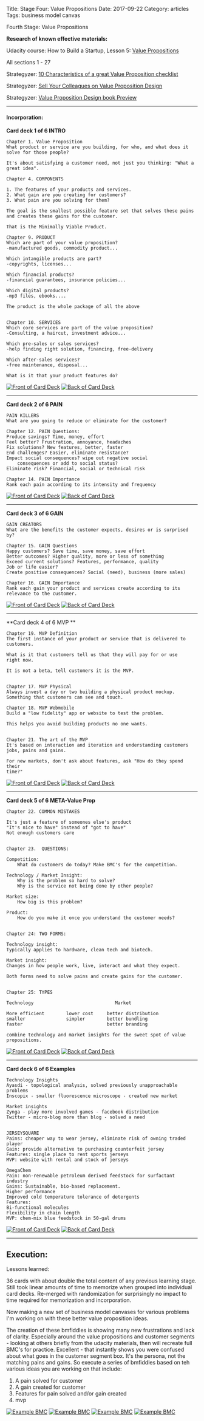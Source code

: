Title: Stage Four: Value Propositions
Date:  2017-09-22
Category: articles
Tags: business model canvas


Fourth Stage: Value Propositions


**Research of known effective materials:**

Udacity course: How to Build a Startup, Lesson 5: [Value Propositions](https://classroom.udacity.com/courses/ep245/lessons/48745133/concepts/482999050923)

All sections 1 - 27


Strategyzer: [10 Characteristics of a great Value Proposition
checklist](https://assets.strategyzer.com/assets/resources/10-characteristics-of-great-value-propositions-checklist.pdf)

Strategyzer: [Sell Your Colleagues on Value Proposition
Design](https://assets.strategyzer.com/assets/resources/sell-your-colleagues-on-value-proposition-design.pdf)

Strategyzer: [Value Proposition Design book
Preview](https://assets.strategyzer.com/assets/resources/value-proposition-design-book-preview-2014.pdf)




-----------

#### Incorporation:

**Card deck 1 of 6 INTRO**

```
Chapter 1. Value Proposition
What product or service are you building, for who, and what does it
solve for those people?

It's about satisfying a customer need, not just you thinking: "What a
great idea".

Chapter 4. COMPONENTS

1. The features of your products and services.
2. What gain are you creating for customers?
3. What pain are you solving for them?

The goal is the smallest possible feature set that solves these pains
and creates these gains for the customer. 

That is the Minimally Viable Product.

Chapter 9. PRODUCT
Which are part of your value proposition?
-manufactured goods, commodity product...

Which intangible products are part?
-copyrights, licenses...

Which financial products?
-financial guarantees, insurance policies...

Which digital products?
-mp3 files, ebooks....

The product is the whole package of all the above


Chapter 10. SERVICES
Which core services are part of the value proposition?
-Consulting, a haircut, investment advice...

Which pre-sales or sales services?
-help finding right solution, financing, free-delivery

Which after-sales services?
-free maintenance, disposal...

What is it that your product features do?
```
[![Front of Card
Deck](/images/learning/thumbnails/learning_value_proposition_intro_card_deck_front.jpg)](/images/learning/learning_value_proposition_intro_card_deck_front.jpg)
[![Back of Card
Deck](/images/learning/thumbnails/learning_value_proposition_intro_card_deck_back.jpg)](/images/learning/learning_value_proposition_intro_card_deck_back.jpg)






--------------------------------------------------
**Card deck 2 of 6 PAIN**
```
PAIN KILLERS
What are you going to reduce or eliminate for the customer?

Chapter 12. PAIN Questions:
Produce savings? Time, money, effort
Feel better? Frustration, annoyance, headaches
Fix solutions? New features, better, faster
End challenges? Easier, eliminate resistance?
Impact social consequences? wipe out negative social
    consequences or add to social status?
Eliminate risk? Financial, social or technical risk 

Chapter 14. PAIN Importance
Rank each pain according to its intensity and frequency

```
[![Front of Card
Deck](/images/learning/thumbnails/learning_value_proposition_pain_card_deck_front.jpg)](/images/learning/learning_value_proposition_pain_card_deck_front.jpg)
[![Back of Card
Deck](/images/learning/thumbnails/learning_value_proposition_pain_card_deck_back.jpg)](/images/learning/learning_value_proposition_pain_card_deck_back.jpg)






--------------------------------------------------
**Card deck 3 of 6 GAIN**
```
GAIN CREATORS
What are the benefits the customer expects, desires or is surprised by?

Chapter 15. GAIN Questions
Happy customers? Save time, save money, save effort 
Better outcomes? Higher quality, more or less of something
Exceed current solutions? Features, performance, quality 
Job or life easier?
Create positive consequences? Social (need), business (more sales)

Chapter 16. GAIN Importance
Rank each gain your product and services create according to its
relevance to the customer.
```
[![Front of Card
Deck](/images/learning/thumbnails/learning_value_proposition_gain_card_deck_front.jpg)](/images/learning/learning_value_proposition_gain_card_deck_front.jpg)
[![Back of Card
Deck](/images/learning/thumbnails/learning_value_proposition_gain_card_deck_back.jpg)](/images/learning/learning_value_proposition_gain_card_deck_back.jpg)


--------------------------------------------------
**Card deck 4 of 6 MVP **
```
Chapter 19. MVP Definition
The first instance of your product or service that is delivered to
customers. 

What is it that customers tell us that they will pay for or use
right now.

It is not a beta, tell customers it is the MVP.


Chapter 17. MVP Physical
Always invest a day or two building a physical product mockup.
Something that customers can see and touch.

Chapter 18. MVP Webmobile
Build a "low fidelity" app or website to test the problem. 

This helps you avoid building products no one wants.


Chapter 21. The art of the MVP
It's based on interaction and iteration and understanding customers
jobs, pains and gains.

For new markets, don't ask about features, ask "How do they spend their
time?"
```
[![Front of Card
Deck](/images/learning/thumbnails/learning_value_proposition_mvp_card_deck_front.jpg)](/images/learning/learning_value_proposition_mvp_card_deck_front.jpg)
[![Back of Card
Deck](/images/learning/thumbnails/learning_value_proposition_mvp_card_deck_back.jpg)](/images/learning/learning_value_proposition_mvp_card_deck_back.jpg)

--------------------------------------------------
**Card deck 5 of 6 META-Value Prop**
```
Chapter 22. COMMON MISTAKES

It's just a feature of someones else's product
"It's nice to have" instead of "got to have"
Not enough customers care


Chapter 23.  QUESTIONS:

Competition:
    What do customers do today? Make BMC's for the competition.

Technology / Market Insight:
    Why is the problem so hard to solve?
    Why is the service not being done by other people?

Market size:
    How big is this problem? 

Product:
    How do you make it once you understand the customer needs?


Chapter 24: TWO FORMS:

Technology insight:
Typically applies to hardware, clean tech and biotech.

Market insight:
Changes in how people work, live, interact and what they expect.

Both forms need to solve pains and create gains for the customer.


Chapter 25: TYPES

Technology                              Market

More efficient        lower cost     better distribution
smaller               simpler        better bundling
faster                               better branding

combine technology and market insights for the sweet spot of value
propositions.
```
[![Front of Card
Deck](/images/learning/thumbnails/learning_value_proposition_meta_card_deck_front.jpg)](/images/learning/learning_value_proposition_meta_card_deck_front.jpg)
[![Back of Card
Deck](/images/learning/thumbnails/learning_value_proposition_meta_card_deck_back.jpg)](/images/learning/learning_value_proposition_meta_card_deck_back.jpg)

--------------------------------------------------
**Card deck 6 of 6 Examples**
```
Technology Insights
Ayasdi - topological analysis, solved previously unapproachable problems
Inscopix - smaller fluorescence microscope - created new market

Market insights
Zynga - play more involved games - facebook distribution
Twitter - micro-blog more than blog - solved a need


JERSEYSQUARE
Pains: cheaper way to wear jersey, eliminate risk of owning traded player
Gain: provide alternative to purchasing counterfeit jersey
Features: single place to rent sports jerseys
MVP: website with rental and stock of jerseys 

OmegaChem
Pain: non-renewable petroleum derived feedstock for surfactant industry
Gains: Sustainable, bio-based replacement.
Higher performance
Improved cold temperature tolerance of detergents
Features:
Bi-functional molecules
Flexibility in chain length
MVP: chem-mix blue feedstock in 50-gal drums
```
[![Front of Card
Deck](/images/learning/thumbnails/learning_value_proposition_examples_card_deck_front.jpg)](/images/learning/learning_value_proposition_examples_card_deck_front.jpg)
[![Back of Card
Deck](/images/learning/thumbnails/learning_value_proposition_examples_card_deck_back.jpg)](/images/learning/learning_value_proposition_examples_card_deck_back.jpg)


-------------------------------------------------------------------------
## Execution:

Lessons learned:

36 cards with about double the total content of any previous learning
stage. Still took linear amounts of time to memorize when grouped into
individual card decks. Re-merged with randomization for surprisingly no
impact to time required for memorization and incorporation.

Now making a new set of business model canvases for various problems I'm
working on with these better value proposition ideas.

The creation of these bmfiddles is showing many new frustrations and
lack of clarity. Especially around the value propositions and customer
segments - looking at others briefly from the udacity materials, then
will recreate full BMC's for practice. Excellent - that instantly shows
you were confused about what goes in the customer segment box. It's the
persona, not the matching pains and gains. So execute a series of
bmfiddles based on teh various ideas you are working on that include:

1. A pain solved for customer
2. A gain created for customer
3. Features for pain solved and/or gain created
4. mvp


[![Example
BMC](/images/learning/thumbnails/rain_bmc.png)](/images/learning/rain_bmc.png)
[![Example
BMC](/images/learning/thumbnails/noise_machine_app.png)](/images/learning/noise_machine_app.png)
[![Example
BMC](/images/learning/thumbnails/triangle_innovation.png)](/images/learning/triangle_innovation.png)
[![Example
BMC](/images/learning/thumbnails/data_science_matcher.png)](/images/learning/data_science_matcher.png)
